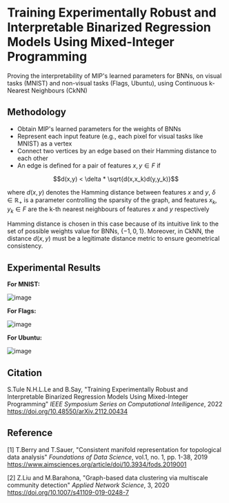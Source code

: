 # Training Experimentally Robust and Interpretable Binarized Regression Models Using Mixed-Integer Programming 

Proving the interpretability of MIP's learned parameters for BNNs, on visual tasks (MNIST) and non-visual tasks (Flags, Ubuntu), using Continuous k-Nearest Neighbours (CkNN)

## Methodology 

* Obtain MIP's learned parameters for the weights of BNNs 
* Represent each input feature (e.g., each pixel for visual tasks like MNIST) as a vertex 
* Connect two vertices by an edge based on their Hamming distance to each other
* An edge is defined for a pair of features $x,y \in F$ if 

$$d(x,y) < \delta * \sqrt{d(x,x_k)d(y,y_k)}$$ 

where $d(x,y)$ denotes the Hamming distance between features $x$ and $y$, $\delta \in \mathbb{R}_+$ is a parameter controlling the sparsity of the graph, and features $x_k, y_k \in F$ are the k-th nearest neighbours of features $x$ and $y$ respectively

Hamming distance is chosen in this case because of its intuitive link to the set of possible weights value for BNNs, $\lbrace -1,0,1 \rbrace$. Moreover, in CkNN, the distance $d(x, y)$ must be a legitimate distance metric to ensure geometrical consistency. 


## Experimental Results 

**For MNIST:**

![image](https://user-images.githubusercontent.com/55796146/198814817-232c4b2a-5a2c-472d-9d79-767eab703c04.png)


**For Flags:**

![image](https://user-images.githubusercontent.com/55796146/198814865-699d535e-203e-40f2-b915-c35b00f2f45d.png)


**For Ubuntu:** 

![image](https://user-images.githubusercontent.com/55796146/198814669-4ec9792e-8db8-46a6-850e-7c9c43578acc.png)



## Citation
S.Tule N.H.L.Le and B.Say, "Training Experimentally Robust and Interpretable Binarized Regression Models Using Mixed-Integer Programming" *IEEE Symposium Series on Computational Intelligence*, 2022 
https://doi.org/10.48550/arXiv.2112.00434 

## Reference 

<a id="1">[1]</a> 
T.Berry and T.Sauer, "Consistent manifold representation for topological data analysis" *Foundations of Data Science*, vol.1, no. 1, pp. 1-38, 2019 
https://www.aimsciences.org/article/doi/10.3934/fods.2019001

<a id="2">[2]</a> 
Z.Liu and M.Barahona, "Graph-based data clustering via multiscale community detection" *Applied Network Science*, 3, 2020 
https://doi.org/10.1007/s41109-019-0248-7
